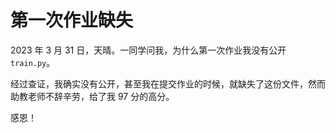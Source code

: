 # 第一次作业缺失

2023 年 3 月 31 日，天晴。一同学问我，为什么第一次作业我没有公开 `train.py`。

经过查证，我确实没有公开，甚至我在提交作业的时候，就缺失了这份文件，然而助教老师不辞辛劳，给了我 97 分的高分。

感恩！
